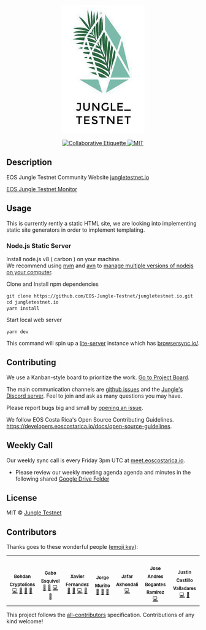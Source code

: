 <p align="center">
	<a href="https://jungletestnet.io">
		<img src="images/logo1-jungletestnet.png" >
	</a>
</p>

<p align="center">
	<a href="https://git.io/col">
		<img src="https://img.shields.io/badge/%E2%9C%93-collaborative_etiquette-brightgreen.svg" alt="Collaborative Etiquette">
	</a>
	<a href="#">
		<img src="https://img.shields.io/dub/l/vibe-d.svg" alt="MIT">
	</a>
</p>

## Description 
EOS Jungle Testnet Community Website [jungletestnet.io](http://jungletestnet.io)

[EOS Jungle Testnet Monitor](http://jungle.cryptolions.io/)

## Usage

This is currently rently a static HTML site, we are looking into implementing static site generators in order to implement templating.

### Node.js Static Server

Install node.js v8 ( carbon ) on your machine.   
We recommend using [nvm](https://github.com/creationix/nvm) and [avn](https://github.com/wbyoung/avn) to [manage multiple versions of nodejs on your computer](https://gaboesquivel.com/blog/2015/automatic-node.js-version-switching/).

Clone and Install npm dependencies

```
git clone https://github.com/EOS-Jungle-Testnet/jungletestnet.io.git
cd jungletestnet.io
yarn install
```

Start local web server

```
yarn dev
```

This command will spin up a [lite-server](https://github.com/johnpapa/lite-server) instance which has [browsersync.io/](http://browsersync.io/).


## Contributing

We use a Kanban-style board to prioritize the work. [Go to Project Board](https://github.com/EOS-Jungle-Testnet/jungletestnet.io/projects/4).

The main communication channels are [github issues](https://github.com/EOS-Jungle-Testnet/jungletestnet.io/issues) and the [Jungle's Discord server](https://discord.gg/84REyeN). Feel to join and ask as many questions you may have.

Please report bugs big and small by [opening an issue](https://github.com/EOS-Jungle-Testnet/jungletestnet.io/issues).

We follow EOS Costa Rica's Open Source Contributing Guidelines.
https://developers.eoscostarica.io/docs/open-source-guidelines.

## Weekly Call

Our weekly sync call is every Friday 3pm UTC at [meet.eoscostarica.io](https:/meet.eoscostarica.io).

- Please review our weekly meeting agenda agenda and minutes in the following shared [Google Drive Folder](https://drive.google.com/drive/folders/1AoXnpLLyF84GWfK91xR42kouDnbPL3Dw?usp=sharing)


## License

MIT © [Jungle Testnet](https://jungletestnet.io)  


## Contributors

Thanks goes to these wonderful people ([emoji key](https://github.com/kentcdodds/all-contributors#emoji-key)):

<!-- ALL-CONTRIBUTORS-LIST:START - Do not remove or modify this section -->
<!-- prettier-ignore-start -->
<!-- markdownlint-disable -->
<table>
  <tr>
    <td align="center"><a href="http://CryptoLions.io"><img src="https://avatars2.githubusercontent.com/u/37701692?v=4" width="100px;" alt=""/><br /><sub><b>Bohdan Cryptolions</b></sub></a><br /><a href="https://github.com/EOS-Jungle-Testnet/jungletestnet.io/commits?author=ansigroup" title="Code">💻</a> <a href="#ideas-ansigroup" title="Ideas, Planning, & Feedback">🤔</a> <a href="https://github.com/EOS-Jungle-Testnet/jungletestnet.io/pulls?q=is%3Apr+reviewed-by%3Aansigroup" title="Reviewed Pull Requests">👀</a> <a href="#talk-ansigroup" title="Talks">📢</a></td>
    <td align="center"><a href="https://gaboesquivel.com"><img src="https://avatars0.githubusercontent.com/u/391270?v=4" width="100px;" alt=""/><br /><sub><b>Gabo Esquivel</b></sub></a><br /><a href="#ideas-gaboesquivel" title="Ideas, Planning, & Feedback">🤔</a> <a href="https://github.com/EOS-Jungle-Testnet/jungletestnet.io/commits?author=gaboesquivel" title="Documentation">📖</a> <a href="https://github.com/EOS-Jungle-Testnet/jungletestnet.io/commits?author=gaboesquivel" title="Code">💻</a> <a href="https://github.com/EOS-Jungle-Testnet/jungletestnet.io/pulls?q=is%3Apr+reviewed-by%3Agaboesquivel" title="Reviewed Pull Requests">👀</a></td>
    <td align="center"><a href="https://github.com/xavier506"><img src="https://avatars0.githubusercontent.com/u/5632966?v=4" width="100px;" alt=""/><br /><sub><b>Xavier Fernandez</b></sub></a><br /><a href="#ideas-xavier506" title="Ideas, Planning, & Feedback">🤔</a> <a href="https://github.com/EOS-Jungle-Testnet/jungletestnet.io/commits?author=xavier506" title="Documentation">📖</a> <a href="https://github.com/EOS-Jungle-Testnet/jungletestnet.io/commits?author=xavier506" title="Code">💻</a> <a href="https://github.com/EOS-Jungle-Testnet/jungletestnet.io/pulls?q=is%3Apr+reviewed-by%3Axavier506" title="Reviewed Pull Requests">👀</a></td>
    <td align="center"><a href="https://github.com/murillojorge"><img src="https://avatars1.githubusercontent.com/u/1179619?v=4" width="100px;" alt=""/><br /><sub><b>Jorge Murillo</b></sub></a><br /><a href="#ideas-murillojorge" title="Ideas, Planning, & Feedback">🤔</a> <a href="#design-murillojorge" title="Design">🎨</a> <a href="https://github.com/EOS-Jungle-Testnet/jungletestnet.io/pulls?q=is%3Apr+reviewed-by%3Amurillojorge" title="Reviewed Pull Requests">👀</a></td>
    <td align="center"><a href="http://diostudio.org"><img src="https://avatars3.githubusercontent.com/u/11364402?v=4" width="100px;" alt=""/><br /><sub><b>Jafar Akhondali</b></sub></a><br /><a href="https://github.com/EOS-Jungle-Testnet/jungletestnet.io/commits?author=JafarAkhondali" title="Code">💻</a></td>
    <td align="center"><a href="https://github.com/JoseBoga"><img src="https://avatars2.githubusercontent.com/u/8380612?v=4" width="100px;" alt=""/><br /><sub><b>Jose Andres Bogantes Ramirez</b></sub></a><br /><a href="https://github.com/EOS-Jungle-Testnet/jungletestnet.io/commits?author=JoseBoga" title="Code">💻</a></td>
    <td align="center"><a href="https://github.com/JustinCast"><img src="https://avatars0.githubusercontent.com/u/17890146?s=400&u=f7063e6f6de41a19766e66a501b13e8b6d519d4e&v=4" width="100px;" alt=""/><br /><sub><b>Justin Castillo Valladares</b></sub></a><br /><a href="https://github.com/EOS-Jungle-Testnet/jungletestnet.io/commits?author=JustinCast" title="Code">💻</a> <a href="https://github.com/EOS-Jungle-Testnet/jungletestnet.io/commits?author=JustinCast" title="Documentation">📖</a></td>
  </tr>
</table>

<!-- markdownlint-enable -->
<!-- prettier-ignore-end -->
<!-- ALL-CONTRIBUTORS-LIST:END -->

This project follows the [all-contributors](https://github.com/kentcdodds/all-contributors) specification. Contributions of any kind welcome!